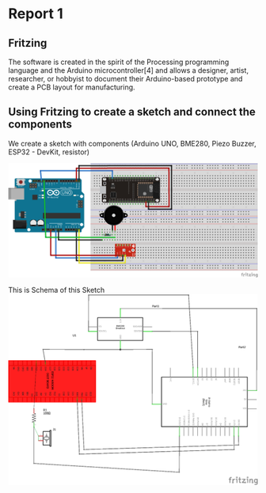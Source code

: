 # Report 1

## Fritzing
The software is created in the spirit of the Processing programming language and the Arduino microcontroller[4] and allows a designer, artist, researcher, or hobbyist to document their Arduino-based prototype and create a PCB layout for manufacturing.

## Using Fritzing to create a sketch and connect the components
 We create a sketch with components (Arduino UNO, BME280, Piezo Buzzer, ESP32 - DevKit, resistor)

 ![SKETCH](sketch.png)
 
 
 This is Schema of this Sketch
 ![SCHEMA](schematic.png)
